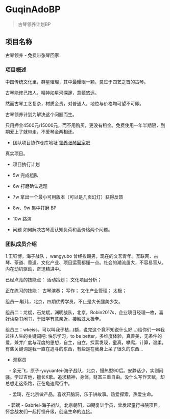 # GuqinAdoBP
> 古琴领养计划BP

## 项目名称
古琴领养 - 免费带张琴回家

### 项目概述

中国传统文化里，群星璀璨，其中最耀眼一颗，莫过于四艺之首的古琴。

古琴能修己按人，精神如星河深邃，意蕴悠远。

然而古琴工艺复杂，材质金贵，对普通人，地位与价格均可望不可即。

古琴领养计划为解决这个问题而生。

只用押金4500元/15000元，而不用购买，更没有租金。免费使用一年半期限，到期爱上了就带走，不爱琴金两相还。


- 团队项目协作仓库地址 [领养张琴回家吧](https://github.com/nanshanqinshe/GuqinAdoBP)  



真实项目。

- 项目执行计划

- 5w 完成组队
- 6w 打磨确认选题
- 7w 拿出一个最小可用版本（可以是几页幻灯）获得反馈
- 8w、9w 集中打磨 BP
- 10w 路演

- 问题
如何解决古琴高认知负荷和高价格两个问题。

### 团队成员介绍

1.王钰博，海子战队 ，wangyubo 
曾经挨踢男，现在的文艺青年。互联网、古琴、茶道、香道、文化产业、项目运营都懂一点。社会的潮流虽大，不容易盲从。内在动机驱动，奋迅精进中。

已经点亮的技能点：
活动策划； 文化项目分析；

正在练习的技能：
古琴演奏； 写作； 文化产业管理； 太极；


组员一:毓玮，北京，四期优秀学员，不止是大长腿美少女。

组员二：龙斌，石龙斌，渊明战队，北京，Robin2017s，企业项目经理一枚，喜好读杂书闲书，于旧学有意亲近，接触过太极拳。

组员三：wkeiss，可以叫我子桔…(额，说完这个竟不知说什么好…)给你们一串我过往人生的关键词吧:
快乐学习，to be better，多维度体验，真善美，无条件的爱，兼并广度与深度的思想，自主，自立，探索发现，童真，攀爬，计算，温柔。有些关键词是我一直在追寻的东西，有些是在我身上呆了很久的东西…
   
- 观察员

    - 余元飞，原子-yuyuanfei-海子战队，北京，慢热型90后。安静话少，实则闷骚。学过吉他，擅长K歌。追求精神，身体，财富三重自由。没什么写作天赋，却总想走这条路，正在龟速爬行中。
    
    - 孟琦，在北京做产品。喜欢开脑洞，乐于讲故事。热爱探索，热爱生命。
    
    - 郭斌 - Gabriel-海子战队，北京朝阳，四期复训学员，曾发起童行书院项目，怀念战友们一起打怪升级，创造生命的连接。  
    


  

